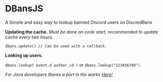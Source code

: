 # DBansJS
A Simple and easy way to lookup banned Discord users on DiscordBans

**Updating the cache.** *Must be done on code start, recommended to update cache every two hours.*

```dbans.update() // Can be used with a callback.```

**Looking up users.**

```dbans.lookup( event.d.author.id )``` or ```dbans.lookup("123456789")```.

*For Java developers theres a port in the works [Here!](https://github.com/Deadplex/DBansJava)*
